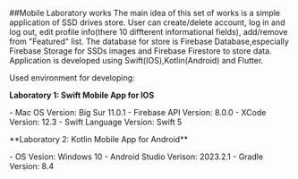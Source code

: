##Mobile Laboratory works
The main idea of this set of works is a simple application of SSD drives store. User can create/delete account, log in and log out, edit profile info(there 10 diffterent informational fields), add/remove from "Featured" list. The database for store is Firebase Database,especially Firebase Storage for SSDs images and Firebase Firestore to store data. Application is developed using Swift(IOS),Kotlin(Android) and Flutter.

Used environment for developing:

 **Laboratory 1: Swift Mobile App for IOS**
 <dl>
 - Mac OS Version: Big Sur 11.0.1
 - Firebase API Version: 8.0.0
 - XCode Version: 12.3
 - Swift Language Version: Swift 5
  </dl>
**Laboratory 2: Kotlin Mobile App for Android**</br>
  <dl>
  - OS Vesion: Windows 10
  - Android Studio Verison: 2023.2.1
  - Gradle Version: 8.4
  </dl>
  </br>